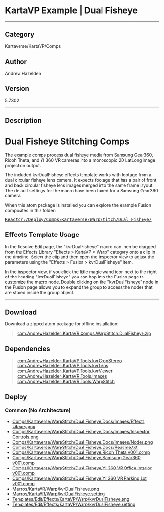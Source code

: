 # KartaVP Example | Dual Fisheye
___

## Category
Kartaverse/KartaVP/Comps

## Author
Andrew Hazelden

## Version
5.7302

___

## Description
<h1>Dual Fisheye Stitching Comps</h1>

<p>The example comps process dual fisheye media from Samsung Gear360, Ricoh Theta, and YI 360 VR cameras into a monoscopic 2D LatLong image projection output.</p>

<p>The included kvrDualFisheye effects template works with footage from a dual circular fisheye lens camera. It expects footage that has a pair of front and back circular fisheye lens images merged into the same frame layout. The default settings for the macro have been tuned for a Samsung Gear360 camera.</p>

<p>When this atom package is installed you can explore the example Fusion composites in this folder:</p>
<pre><a href="file://Reactor:/Deploy/Comps/Kartaverse/WarpStitch/Dual Fisheye/">Reactor:/Deploy/Comps/Kartaverse/WarpStitch/Dual Fisheye/</a></pre>

<h2>Effects Template Usage</h2>
<p>In the Resolve Edit page, the "kvrDualFisheye" macro can then be dragged from the Effects Library "Effects &gt; KartaVP &gt; Warp" category onto a clip in the timeline. Select the clip and then open the Inspector view to adjust the parameters using the "Effects &gt; Fusion &gt; kvrDualFisheye" item.</p>

<p>In the inspector view, if you click the little magic wand icon next to the right of the heading "kvrDualFisheye" you can hop into the Fusion page to customize the macro node. Double clicking on the "kvrDualFisheye" node in the Fusion page allows you to expand the group to access the nodes that are stored inside the group object.</p>

___

## Download

Download a zipped atom package for offline installation:
> [com.AndrewHazelden.KartaVR.Comps.WarpStitch.DualFisheye.zip](https://gitlab.com/WeSuckLess/Reactor/-/archive/master/Reactor-master.zip?path=Atoms/com.AndrewHazelden.KartaVR.Comps.WarpStitch.DualFisheye)  

## Dependencies

> [com.AndrewHazelden.KartaVP.Tools.kvrCropStereo](com.AndrewHazelden.KartaVP.Tools.kvrCropStereo.md)  
> [com.AndrewHazelden.KartaVP.Tools.kvrLens](com.AndrewHazelden.KartaVP.Tools.kvrLens.md)  
> [com.AndrewHazelden.KartaVP.Tools.kvrViewer](com.AndrewHazelden.KartaVP.Tools.kvrViewer.md)  
> [com.AndrewHazelden.KartaVR.Tools.Images](com.AndrewHazelden.KartaVR.Tools.Images.md)  
> [com.AndrewHazelden.KartaVR.Tools.WarpStitch](com.AndrewHazelden.KartaVR.Tools.WarpStitch.md)  
## Deploy

### Common (No Architecture)

<ul>
<li><a href="https://gitlab.com/WeSuckLess/Reactor/-/blob/master/Atoms/com.AndrewHazelden.KartaVR.Comps.WarpStitch.DualFisheye/Comps/Kartaverse/WarpStitch/Dual Fisheye/Docs/Images/Effects Library.png?ref_type=heads">Comps/Kartaverse/WarpStitch/Dual Fisheye/Docs/Images/Effects Library.png</a></li>
<li><a href="https://gitlab.com/WeSuckLess/Reactor/-/blob/master/Atoms/com.AndrewHazelden.KartaVR.Comps.WarpStitch.DualFisheye/Comps/Kartaverse/WarpStitch/Dual Fisheye/Docs/Images/Inspector Controls.png?ref_type=heads">Comps/Kartaverse/WarpStitch/Dual Fisheye/Docs/Images/Inspector Controls.png</a></li>
<li><a href="https://gitlab.com/WeSuckLess/Reactor/-/blob/master/Atoms/com.AndrewHazelden.KartaVR.Comps.WarpStitch.DualFisheye/Comps/Kartaverse/WarpStitch/Dual Fisheye/Docs/Images/Nodes.png?ref_type=heads">Comps/Kartaverse/WarpStitch/Dual Fisheye/Docs/Images/Nodes.png</a></li>
<li><a href="https://gitlab.com/WeSuckLess/Reactor/-/blob/master/Atoms/com.AndrewHazelden.KartaVR.Comps.WarpStitch.DualFisheye/Comps/Kartaverse/WarpStitch/Dual Fisheye/Docs/Readme.txt?ref_type=heads">Comps/Kartaverse/WarpStitch/Dual Fisheye/Docs/Readme.txt</a></li>
<li><a href="https://gitlab.com/WeSuckLess/Reactor/-/blob/master/Atoms/com.AndrewHazelden.KartaVR.Comps.WarpStitch.DualFisheye/Comps/Kartaverse/WarpStitch/Dual Fisheye/Ricoh Theta v001.comp?ref_type=heads">Comps/Kartaverse/WarpStitch/Dual Fisheye/Ricoh Theta v001.comp</a></li>
<li><a href="https://gitlab.com/WeSuckLess/Reactor/-/blob/master/Atoms/com.AndrewHazelden.KartaVR.Comps.WarpStitch.DualFisheye/Comps/Kartaverse/WarpStitch/Dual Fisheye/Samsung Gear360 v001.comp?ref_type=heads">Comps/Kartaverse/WarpStitch/Dual Fisheye/Samsung Gear360 v001.comp</a></li>
<li><a href="https://gitlab.com/WeSuckLess/Reactor/-/blob/master/Atoms/com.AndrewHazelden.KartaVR.Comps.WarpStitch.DualFisheye/Comps/Kartaverse/WarpStitch/Dual Fisheye/YI 360 VR Office Interior v001.comp?ref_type=heads">Comps/Kartaverse/WarpStitch/Dual Fisheye/YI 360 VR Office Interior v001.comp</a></li>
<li><a href="https://gitlab.com/WeSuckLess/Reactor/-/blob/master/Atoms/com.AndrewHazelden.KartaVR.Comps.WarpStitch.DualFisheye/Comps/Kartaverse/WarpStitch/Dual Fisheye/YI 360 VR Parking Lot v001.comp?ref_type=heads">Comps/Kartaverse/WarpStitch/Dual Fisheye/YI 360 VR Parking Lot v001.comp</a></li>
<li><a href="https://gitlab.com/WeSuckLess/Reactor/-/blob/master/Atoms/com.AndrewHazelden.KartaVR.Comps.WarpStitch.DualFisheye/Macros/KartaVR/Warp/kvrDualFisheye.png?ref_type=heads">Macros/KartaVR/Warp/kvrDualFisheye.png</a></li>
<li><a href="https://gitlab.com/WeSuckLess/Reactor/-/blob/master/Atoms/com.AndrewHazelden.KartaVR.Comps.WarpStitch.DualFisheye/Macros/KartaVR/Warp/kvrDualFisheye.setting?ref_type=heads">Macros/KartaVR/Warp/kvrDualFisheye.setting</a></li>
<li><a href="https://gitlab.com/WeSuckLess/Reactor/-/blob/master/Atoms/com.AndrewHazelden.KartaVR.Comps.WarpStitch.DualFisheye/Templates/Edit/Effects/KartaVP/Warp/kvrDualFisheye.png?ref_type=heads">Templates/Edit/Effects/KartaVP/Warp/kvrDualFisheye.png</a></li>
<li><a href="https://gitlab.com/WeSuckLess/Reactor/-/blob/master/Atoms/com.AndrewHazelden.KartaVR.Comps.WarpStitch.DualFisheye/Templates/Edit/Effects/KartaVP/Warp/kvrDualFisheye.setting?ref_type=heads">Templates/Edit/Effects/KartaVP/Warp/kvrDualFisheye.setting</a></li>
</ul>
